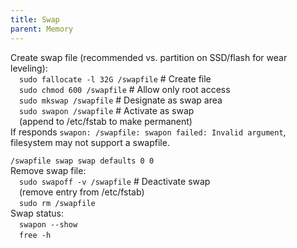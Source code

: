 ```yaml
---
title: Swap
parent: Memory
---
```


Create swap file \(recommended vs. partition on SSD/flash for wear leveling\):  
  `sudo fallocate -l 32G /swapfile` \# Create file  
  `sudo chmod 600 /swapfile` \# Allow only root access  
  `sudo mkswap /swapfile` \# Designate as swap area  
  `sudo swapon /swapfile` \# Activate as swap  
  \(append to /etc/fstab to make permanent\)   
  If responds `swapon: /swapfile: swapon failed: Invalid argument`, filesystem may not support a swapfile.
  
  `/swapfile swap swap defaults 0 0`  
 Remove swap file:  
  `sudo swapoff -v /swapfile` \# Deactivate swap  
  \(remove entry from /etc/fstab\)  
  `sudo rm /swapfile`  
 Swap status:  
  `swapon --show`  
  `free -h`  
